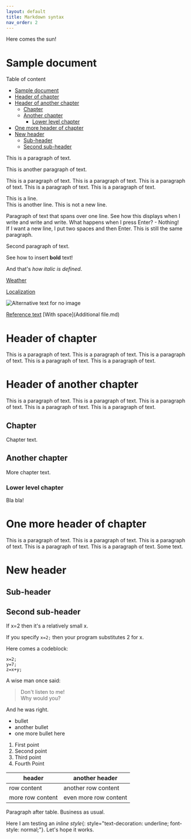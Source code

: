 ```yaml
---
layout: default
title: Markdown syntax
nav_order: 2
---
```



<!-- Example for normal text -->
Here comes the sun!
<!-- Example for title -->

Sample document
===============

<!-- Here comes the TOC -->
Table of content

- [Sample document](#sample-document)
- [Header of chapter](#header-of-chapter)
- [Header of another chapter](#header-of-another-chapter)
  - [Chapter](#chapter)
  - [Another chapter](#another-chapter)
    - [Lower level chapter](#lower-level-chapter)
- [One more header of chapter](#one-more-header-of-chapter)
- [New header](#new-header)
  - [Sub-header](#sub-header)
  - [Second sub-header](#second-sub-header)

<!-- Example of paragraph of text -->
This is a paragraph of text.

This is another paragraph of text.

This is a paragraph of text. This is a paragraph of text. This is a paragraph of text. This is a paragraph of text. This is a paragraph of text.

This is a line.  
This is another line.
This is not a new line.

<!-- Example of another paragraph -->
Paragraph of text that spans over one line. See how this displays when I write and write and write.
What happens when I press Enter? - Nothing!  
If I want a new line, I put two spaces and then Enter. This is still the same paragraph.

Second paragraph of text.

<!-- Example for Bold -->
See how to insert **bold** text!

<!-- Example for Italic  -->
And that's *how italic is defined*.

<!-- Example for Links -->
[Weather](http://meteo.pl)

[Localization](https://localization.pl)

<!-- Example for Images -->
![Alternative text for no image](./images/inglisz.jpg "even longer hover text")

<!-- Example for linking to another file-->
[Reference text](Reference.md)
[With space](Additional file.md)


<!-- Example for Headers -->
# Header of chapter
This is a paragraph of text. This is a paragraph of text. This is a paragraph of text. This is a paragraph of text. This is a paragraph of text.
# Header of another chapter
This is a paragraph of text. This is a paragraph of text. This is a paragraph of text. This is a paragraph of text. This is a paragraph of text.
## Chapter
Chapter text.
## Another chapter
More chapter text.
### Lower level chapter
Bla bla!
# One more header of chapter
This is a paragraph of text. This is a paragraph of text. This is a paragraph of text. This is a paragraph of text. This is a paragraph of text.
Some text.
# New header
## Sub-header
## Second sub-header

<!-- Just text with equation -->
If x=2 then it's a relatively small x.
<!-- Example for inline code -->
If you specify `x=2;` then your program substitutes 2 for x.
<!-- A block of code -->
Here comes a codeblock:
```
x=2;
y=7;
z=x+y;
```


<!-- Example for Quote -->
A wise man once said: 
>Don't listen to me!  
>Why would you?  

And he was right.

<!-- Example for Bullet List -->
* bullet 
* another bullet
* one more bullet here

<!-- Example for Numbered List -->
1. First point
2. Second point
3. Third point
4. Fourth Point

<!-- Example for Tables -->

| header           | another header        |
| ---------------- | --------------------- |
| row content      | another row content   |
| more row content | even more row content |

Paragraph after table. Business as usual.

Here I am testing an *inline style*{: style="text-decoration: underline; font-style: normal;"}. Let's hope it works.
